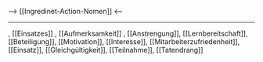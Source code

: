 --> [[Ingredinet-Action-Nomen]] <--

---
, [[Einsatzes]]
, [[Aufmerksamkeit]]
, [[Anstrengung]], [[Lernbereitschaft]], [[Beteiligung]], [[Motivation]], [[Interesse]], [[Mitarbeiterzufriedenheit]], [[Einsatz]], [[Gleichgültigkeit]], [[Teilnahme]], [[Tatendrang]]